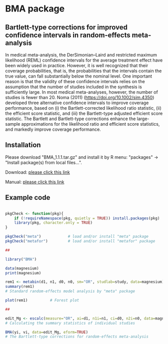 
# BMA package


## Bartlett-type corrections for improved confidence intervals in random-effects meta-analysis

In medical meta-analysis, the DerSimonian–Laird and restricted maximum likelihood (REML) confidence intervals for the average treatment effect have been widely used in practice. However, it is well recognized that their coverage probabilities, that is, the probabilities that the intervals contain the true value, can fall substantially below the nominal level. One important reason is that the validity of these confidence intervals relies on the assumption that the number of studies included in the synthesis is sufficiently large. In most medical meta-analyses, however, the number of studies is fewer than 20. Noma (2011) (https://doi.org/10.1002/sim.4350) developed three alternative confidence intervals to improve coverage performance, based on (i) the Bartlett-corrected likelihood ratio statistic, (ii) the efficient score statistic, and (iii) the Bartlett-type adjusted efficient score statistic. The Bartlett and Bartlett-type corrections enhance the large-sample approximations for the likelihood ratio and efficient score statistics, and markedly improve coverage performance.



## Installation

Please download "BMA_1.1.1.tar.gz" and install it by R menu: "packages" -> "Install package(s) from local files...".

Download: [please click this link](https://github.com/nomahi/BMA/raw/main/BMA_1.1.1.tar.gz)

Manual: [please click this link](https://github.com/nomahi/BMA/blob/main/BMA_1.1.1.pdf)





## Example code
```r

pkgCheck <- function(pkg){
	if (!requireNamespace(pkg, quietly = TRUE)) install.packages(pkg)
	library(pkg, character.only = TRUE)
}

pkgCheck("meta")			# load and/or install "meta" package
pkgCheck("metafor")			# load and/or install "metafor" package

##

library("BMA")

data(magnesium)
print(magnesium)

rem1 <- metabin(d1, n1, d0, n0, sm="OR", studlab=study, data=magnesium)
summary(rem1)
# Standard random-effects model analysis by "meta" package

plot(rem1)			# Forest plot

##

edit_Mg <- escalc(measure="OR", ai=d1, n1i=n1, ci=d0, n2i=n0, data=magnesium)
# Calculating the summary statistics of individual studies 

BMA(yi, vi, data=edit_Mg, eform=TRUE)
# The Bartlett-type corrections for random-effects meta-analysis



